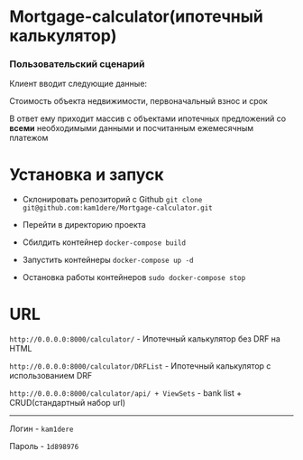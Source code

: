 # Mortgage-calculator(ипотечный калькулятор)

### **Пользовательский сценарий**

Клиент вводит следующие данные:

Стоимость объекта недвижимости, первоначальный взнос и срок

В ответ ему приходит массив с объектами ипотечных предложений со **всеми** необходимыми данными и посчитанным ежемесячным платежом

# Установка и запуск

+ Склонировать репозиторий с Github
`git clone git@github.com:kam1dere/Mortgage-calculator.git`

+ Перейти в директорию проекта

+ Сбилдить контейнер
`docker-compose build`

+ Запустить контейнеры
`docker-compose up -d`

+ Остановка работы контейнеров
`sudo docker-compose stop`

# URL

`http://0.0.0.0:8000/calculator/` - Ипотечный калькулятор без DRF на HTML

`http://0.0.0.0:8000/calculator/DRFList` - Ипотечный калькулятор с использованием DRF

`http://0.0.0.0:8000/calculator/api/ + ViewSets` - bank list + CRUD(стандартный набор url)

____
Логин - `kam1dere`

Пароль - `1d898976`
